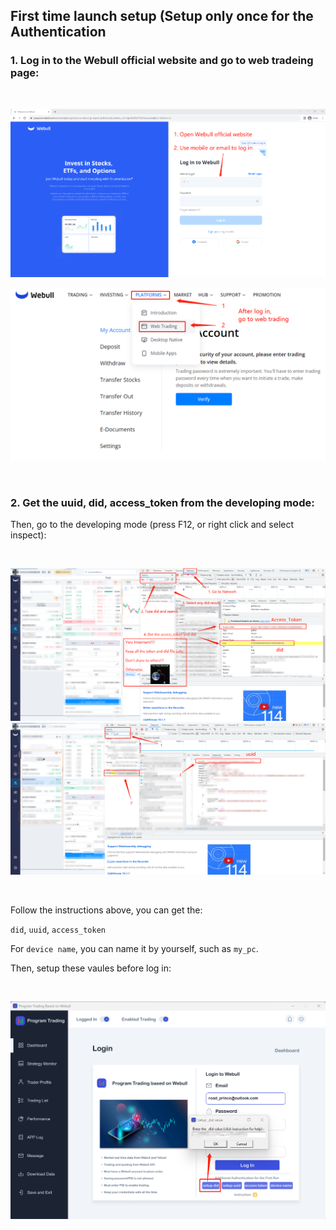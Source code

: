 ## First time launch setup (Setup only once for the Authentication

### 1. Log in to the Webull official website and go to web tradeing page:
<br>

![5704e8798a0e1bcffb39208c781765e](docs_img/log_in_setup_1.png)

![5307336c2cb4b4c4a7561a48c4315d2](docs_img/log_in_setup_2.png)

<br>

### 2. Get the uuid, did, access_token from the developing mode:


Then, go to the developing mode (press F12, or right click and select inspect):

<br>

![723eb40b8c97b6c6fae9eb646f6ca38](docs_img/log_in_setup_3.png)
![68430ad2ad880cdfcac3e8e4165928c](docs_img/log_in_setup_4.png)

<br>

Follow the instructions above, you can get the:

`did`, `uuid`, `access_token`

For `device name`, you can name it by yourself, such as `my_pc`.

Then, setup these vaules before log in:

<br>

![caafc318aa48e9575021a848854c216](docs_img/log_in_setup_5.png)

<br>